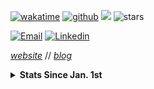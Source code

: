 [![wakatime](https://wakatime.com/badge/user/2156ce13-ae9d-4c0e-a543-89b2bddcd2f6.svg?style=flat-square)](https://wakatime.com/@2156ce13-ae9d-4c0e-a543-89b2bddcd2f6)
[![github](https://img.shields.io/github/followers/sieep-coding?logo=github&style=flat-square)](https://github.com/sieep-coding?tab=followers)
![](https://komarev.com/ghpvc/?username=alteryx-motives&color=orange&style=flat-square&base=6000) <img src="https://img.shields.io/github/stars/sieep-coding?label=Stars" alt="stars">

[![Email](https://img.shields.io/badge/Email-purple?style=for-the-badge&logo=ProtonMail&logoColor=white)](mailto:nickstambaugh@proton.me)
[![Linkedin](https://img.shields.io/badge/LinkedIn-0077B5?style=for-the-badge&logo=linkedin&logoColor=white)](https://www.linkedin.com/in/nick-s-694241139/)


[_website_](https://nickstambaugh.vercel.app/) // [_blog_](https://nickstambaugh.vercel.app/posts)

<details>
<summary><b>Stats Since Jan. 1st</b></summary>
<br>
  
![](https://wakatime.com/share/@SieepCoding/7fcb8d18-084e-4491-806f-694095899671.svg)

![](https://wakatime.com/share/@SieepCoding/25328d8a-cd85-4cdf-bac9-0f2e66d8d0b4.svg)

![](https://wakatime.com/share/@SieepCoding/c5c3428d-788f-4253-a625-269a18e10e41.svg)
</details>
